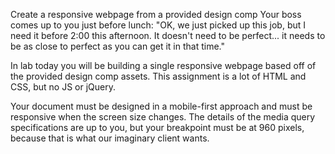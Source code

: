 Create a responsive webpage from a provided design comp
Your boss comes up to you just before lunch: "OK, we just picked up this job, but I need it before 2:00 this afternoon. It doesn't need to be perfect... it needs to be as close to perfect as you can get it in that time."

In lab today you will be building a single responsive webpage based off of the provided design comp assets. This assignment is a lot of HTML and CSS, but no JS or jQuery.

Your document must be designed in a mobile-first approach and must be responsive when the screen size changes. The details of the media query specifications are up to you, but your breakpoint must be at 960 pixels, because that is what our imaginary client wants.


